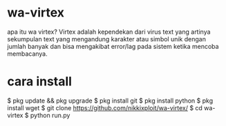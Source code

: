 # wa-virtex
apa itu wa virtex?
Virtex adalah kependekan dari virus text yang artinya sekumpulan text yang mengandung karakter atau simbol unik dengan jumlah banyak dan bisa mengakibat error/lag pada sistem ketika mencoba membacanya.
# cara install
$ pkg update && pkg upgrade
$ pkg install git
$ pkg install python
$ pkg install wget
$ git clone https://github.com/nikkixploit/wa-virtex/
$ cd wa-virtex
$ python run.py
